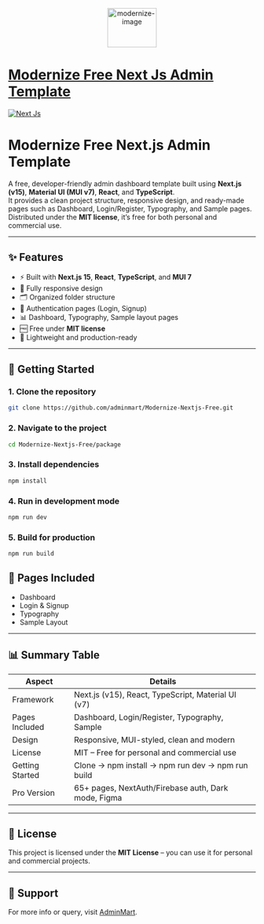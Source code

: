 <div align="center">
   <a href="https://adminmart.com/" target="_blank">
      <img src="https://adminmart.github.io/template_api/images/brand-logo/adminmart-Logo.svg" alt="modernize-image" width="100px" height="80px">
   </a>
</div>

# [Modernize Free Next Js Admin Template](https://modernize-nextjs-free.vercel.app/)

<!-- Main image of Template -->
[![Next Js](https://adminmart.com/wp-content/uploads/2023/03/modernize-free-next-js-admin-template.png)](#)

    
# Modernize Free Next.js Admin Template

A free, developer-friendly admin dashboard template built using **Next.js (v15)**, **Material UI (MUI v7)**, **React**, and **TypeScript**.  
It provides a clean project structure, responsive design, and ready-made pages such as Dashboard, Login/Register, Typography, and Sample pages.  
Distributed under the **MIT license**, it’s free for both personal and commercial use.

---

## ✨ Features

- ⚡ Built with **Next.js 15**, **React**, **TypeScript**, and **MUI 7**
- 📱 Fully responsive design
- 🗂️ Organized folder structure
- 🔑 Authentication pages (Login, Signup)
- 📊 Dashboard, Typography, Sample layout pages
- 🆓 Free under **MIT license**
- 🚀 Lightweight and production-ready

---

## 🚀 Getting Started

### 1. Clone the repository
```bash
git clone https://github.com/adminmart/Modernize-Nextjs-Free.git
```

### 2. Navigate to the project
```bash
cd Modernize-Nextjs-Free/package
```

### 3. Install dependencies
```bash
npm install
```

### 4. Run in development mode
```bash
npm run dev
```

### 5. Build for production
```bash
npm run build
```
## 📂 Pages Included

- Dashboard  
- Login & Signup  
- Typography  
- Sample Layout  

---


## 📊 Summary Table

| Aspect           | Details                                                 |
|------------------|---------------------------------------------------------|
| Framework        | Next.js (v15), React, TypeScript, Material UI (v7)      |
| Pages Included   | Dashboard, Login/Register, Typography, Sample           |
| Design           | Responsive, MUI-styled, clean and modern                |
| License          | MIT – Free for personal and commercial use              |
| Getting Started  | Clone → npm install → npm run dev → npm run build       |
| Pro Version      | 65+ pages, NextAuth/Firebase auth, Dark mode, Figma     |

---

## 📜 License

This project is licensed under the **MIT License** – you can use it for personal and commercial projects.

---

## 📧 Support

For more info or query, visit [AdminMart](https://adminmart.com).
